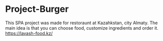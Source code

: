 # Project-Burger
This SPA project was made for restoraunt at Kazahkstan, city Almaty. The main idea is that you can choose food, customize ingredients and order it. 
https://lavash-food.kz/
